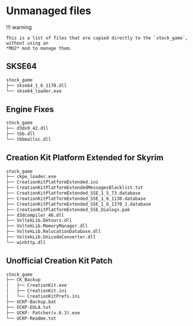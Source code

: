 # Unmanaged files

!!! warning

    This is a list of files that are copied directly to the `stock_game`, without using an
    *MO2* mod to manage them.

## SKSE64

```txt
stock_game
├── skse64_1_6_1170.dll
└── skse64_loader.exe
```

## Engine Fixes

```txt
stock_game
├── d3dx9_42.dll
├── tbb.dll
└── tbbmalloc.dll
```

## Creation Kit Platform Extended for Skyrim

```txt
stock_game
├── ckpe_loader.exe
├── CreationKitPlatformExtended.ini
├── CreationKitPlatformExtendedMessagesBlacklist.txt
├── CreationKitPlatformExtended_SSE_1_5_73.database
├── CreationKitPlatformExtended_SSE_1_6_1130.database
├── CreationKitPlatformExtended_SSE_1_6_1378_1.database
├── CreationKitPlatformExtended_SSE_Dialogs.pak
├── d3dcompiler_46.dll
├── VoltekLib.Detours.dll
├── VoltekLib.MemoryManager.dll
├── VoltekLib.RelocationDatabase.dll
├── VoltekLib.UnicodeConverter.dll
└── winhttp.dll
```

## Unofficial Creation Kit Patch

```txt
stock_game
├── CK_Backup
│   ├── CreationKit.exe
│   ├── CreationKit.ini
│   └── CreationKitPrefs.ini
├── UCKP-Backup.bat
├── UCKP-EULA.txt
├── UCKP- Patcher(v.6.3).exe
└── UCKP-Readme.txt
```
